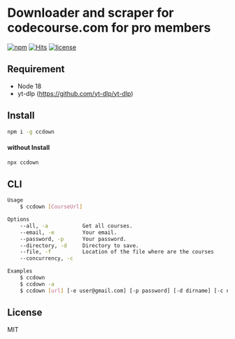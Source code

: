 # Downloader and scraper for codecourse.com for pro members

[![npm](https://badgen.net/npm/v/ccdown)](https://www.npmjs.com/package/ccdown)
[![Hits](https://hits.seeyoufarm.com/api/count/incr/badge.svg?url=https%3A%2F%2Fgithub.com%2Fmuhamed-didovic%2Fccdown&count_bg=%2379C83D&title_bg=%23555555&icon=&icon_color=%23E7E7E7&title=hits&edge_flat=false)](https://hits.seeyoufarm.com)
[![license](https://flat.badgen.net/github/license/muhamed-didovic/ccdown)](https://github.com/muhamed-didovic/ccdown/blob/master/LICENSE)

## Requirement
- Node 18
- yt-dlp (https://github.com/yt-dlp/yt-dlp)

## Install
```sh
npm i -g ccdown
```

#### without Install
```sh
npx ccdown
```

## CLI
```sh
Usage
    $ ccdown [CourseUrl]

Options
    --all, -a           Get all courses.
    --email, -e         Your email.
    --password, -p      Your password.
    --directory, -d     Directory to save.
    --file, -f          Location of the file where are the courses
    --concurrency, -c

Examples
    $ ccdown
    $ ccdown -a
    $ ccdown [url] [-e user@gmail.com] [-p password] [-d dirname] [-c number] [-f path-to-file]
```

## License
MIT
